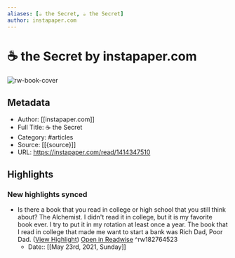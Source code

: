 ```yaml
---
aliases: [☕️ the Secret, ☕️ the Secret]
author: instapaper.com
---
```

# ☕️ the Secret by instapaper.com

![rw-book-cover](https://readwise-assets.s3.amazonaws.com/static/images/article4.6bc1851654a0.png)

## Metadata
- Author: [[instapaper.com]]
- Full Title: ☕️ the Secret
- Category: #articles
- Source: [[{source}]]
- URL: https://instapaper.com/read/1414347510

## Highlights
### New highlights synced
- Is there a book that you read in college or high school that you still think about?
  The Alchemist. I didn't read it in college, but it is my favorite book ever. I try to put it in my rotation at least once a year. The book that I read in college that made me want to start a bank was Rich Dad, Poor Dad. ([View Highlight](https://instapaper.com/read/1414347510/16472721)) [Open in Readwise](https://readwise.io/open/182764523) ^rw182764523
    - Date:: [[May 23rd, 2021, Sunday]]
